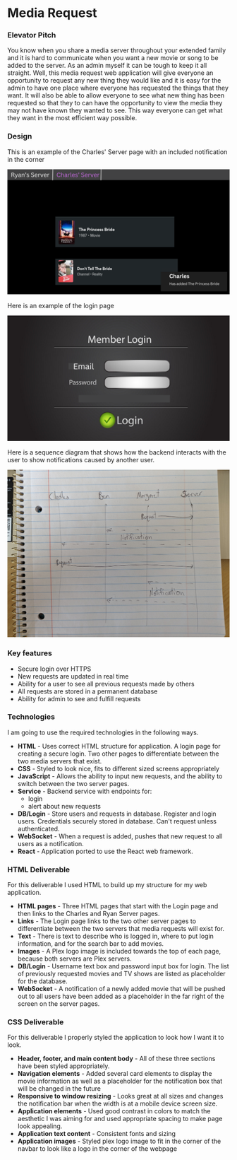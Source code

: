 # Media Request

### Elevator Pitch

You know when you share a media server throughout your extended family and it is hard to communicate when you want a new movie or song to be added to the server. As an admin myself it can be tough to keep it all straight. Well, this media request web application will give everyone an opportunity to request any new thing they would like and it is easy for the admin to have one place where everyone has requested the things that they want. It will also be able to allow everyone to see what new thing has been requested so that they to can have the opportunity to view the media they may not have known they wanted to see. This way everyone can get what they want in the most efficient way possible.

### Design

This is an example of the Charles' Server page with an included notification in the corner

![Media Request Page Example](Pictures/Page_Example_For_Startup.png)

Here is an example of the login page

![Login Page Example](Pictures/Login_Page_For_Startup.png)

Here is a sequence diagram that shows how the backend interacts with the user to show notifications caused by another user.

![Sequence Diagram Example](Pictures/Sequence_Diagram.jpg)

### Key features

- Secure login over HTTPS
- New requests are updated in real time
- Ability for a user to see all previous requests made by others
- All requests are stored in a permanent database
- Ability for admin to see and fulfill requests

### Technologies

I am going to use the required technologies in the following ways.

- **HTML** - Uses correct HTML structure for application. A login page for creating a secure login. Two other pages to differentiate between the two media servers that exist.
- **CSS** - Styled to look nice, fits to different sized screens appropriately
- **JavaScript** - Allows the ability to input new requests, and the ability to switch between the two server pages.
- **Service** - Backend service with endpoints for:
  - login
  - alert about new requests
- **DB/Login** - Store users and requests in database. Register and login users. Credentials securely stored in database. Can't request unless authenticated.
- **WebSocket** - When a request is added, pushes that new request to all users as a notification.
- **React** - Application ported to use the React web framework.

### HTML Deliverable

For this deliverable I used HTML to build up my structure for my web application.

- **HTML pages** - Three HTML pages that start with the Login page and then links to the Charles and Ryan Server pages.
- **Links** - The Login page links to the two other server pages to differentiate between the two servers that media requests will exist for.
- **Text** - There is text to describe who is logged in, where to put login information, and for the search bar to add movies.
- **Images** - A Plex logo image is included towards the top of each page, because both servers are Plex servers.
- **DB/Login** - Username text box and password input box for login. The list of previously requested movies and TV shows are listed as placeholder for the database.
- **WebSocket** - A notification of a newly added movie that will be pushed out to all users have been added as a placeholder in the far right of the screen on the server pages.

### CSS Deliverable

For this deliverable I properly styled the application to look how I want it to look.

- **Header, footer, and main content body** - All of these three sections have been styled appropriately.
- **Navigation elements** - Added several card elements to display the movie information as well as a placeholder for the notification box that will be changed in the future
- **Responsive to window resizing** - Looks great at all sizes and changes the notification bar when the width is at a mobile device screen size.
- **Application elements** - Used good contrast in colors to match the aesthetic I was aiming for and used appropriate spacing to make page look appealing.
- **Application text content** - Consistent fonts and sizing
- **Application images** - Styled plex logo image to fit in the corner of the navbar to look like a logo in the corner of the webpage
